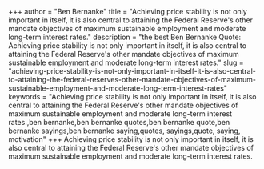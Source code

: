 +++
author = "Ben Bernanke"
title = "Achieving price stability is not only important in itself, it is also central to attaining the Federal Reserve's other mandate objectives of maximum sustainable employment and moderate long-term interest rates."
description = "the best Ben Bernanke Quote: Achieving price stability is not only important in itself, it is also central to attaining the Federal Reserve's other mandate objectives of maximum sustainable employment and moderate long-term interest rates."
slug = "achieving-price-stability-is-not-only-important-in-itself-it-is-also-central-to-attaining-the-federal-reserves-other-mandate-objectives-of-maximum-sustainable-employment-and-moderate-long-term-interest-rates"
keywords = "Achieving price stability is not only important in itself, it is also central to attaining the Federal Reserve's other mandate objectives of maximum sustainable employment and moderate long-term interest rates.,ben bernanke,ben bernanke quotes,ben bernanke quote,ben bernanke sayings,ben bernanke saying,quotes, sayings,quote, saying, motivation"
+++
Achieving price stability is not only important in itself, it is also central to attaining the Federal Reserve's other mandate objectives of maximum sustainable employment and moderate long-term interest rates.
